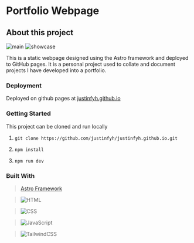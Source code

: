 <!-- <a name="readme-top"></a> -->

# Portfolio Webpage

## About this project

![main](/images/image.png)
![showcase](https://imgur.com/a/IEo3w02)

This is a static webpage designed using the Astro framework and deployed to GitHub pages. It is a personal project used to collate and document projects I have developed into a portfolio.

### Deployment

Deployed on github pages at [justinfyh.github.io](https://justinfyh.github.io/)

### Getting Started

This project can be cloned and run locally

1. ```
   git clone https://github.com/justinfyh/justinfyh.github.io.git
   ```

2. ```
   npm install
   ```

3. ```
   npm run dev
   ```

### Built With

> [Astro Framework](https://astro.build/)

> ![HTML][HTML]

> ![CSS][CSS]

> ![JavaScript][JavaScript]

> ![TailwindCSS](https://img.shields.io/badge/tailwindcss-%2338B2AC.svg?style=for-the-badge&logo=tailwind-css&logoColor=white)

<!-- <p align="right">(<a href="#readme-top">back to top</a>)</p> -->

[HTML]: https://img.shields.io/badge/html5-%23E34F26.svg?style=for-the-badge&logo=html5&logoColor=white
[CSS]: https://img.shields.io/badge/css3-%231572B6.svg?style=for-the-badge&logo=css3&logoColor=white
[JavaScript]: https://img.shields.io/badge/javascript-%23323330.svg?style=for-the-badge&logo=javascript&logoColor=%23F7DF1E
